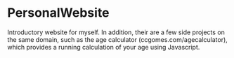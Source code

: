 # PersonalWebsite

Introductory website for myself. In addition, their are a few side projects on the same domain, 
such as the age calculator (ccgomes.com/agecalculator), which provides a running calculation 
of your age using Javascript.
